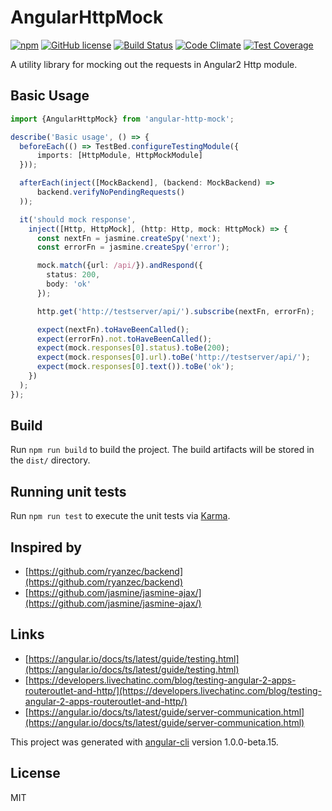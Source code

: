 # AngularHttpMock

[![npm](https://img.shields.io/npm/v/@generalov/angular-http-mock.svg)](https://www.npmjs.com/package/@generalov/angular-http-mock)
[![GitHub license](https://img.shields.io/badge/license-MIT-blue.svg?style=flat-square)](https://raw.githubusercontent.com/generalov/angular-http-mock/master/LICENSE)
[![Build Status](https://travis-ci.org/generalov/angular-http-mock.svg?branch=master)](https://travis-ci.org/generalov/angular-http-mock)
[![Code Climate](https://codeclimate.com/github/generalov/angular-http-mock/badges/gpa.svg)](https://codeclimate.com/github/generalov/angular-http-mock)
[![Test Coverage](https://codeclimate.com/github/generalov/angular-http-mock/badges/coverage.svg)](https://codeclimate.com/github/generalov/angular-http-mock/coverage)

A utility library for mocking out the requests in Angular2 Http module.

## Basic Usage

```TypeScript
import {AngularHttpMock} from 'angular-http-mock';

describe('Basic usage', () => {
  beforeEach(() => TestBed.configureTestingModule({
      imports: [HttpModule, HttpMockModule]
  }));

  afterEach(inject([MockBackend], (backend: MockBackend) =>
      backend.verifyNoPendingRequests()
  ));

  it('should mock response',
    inject([Http, HttpMock], (http: Http, mock: HttpMock) => {
      const nextFn = jasmine.createSpy('next');
      const errorFn = jasmine.createSpy('error');

      mock.match({url: /api/}).andRespond({
        status: 200,
        body: 'ok'
      });

      http.get('http://testserver/api/').subscribe(nextFn, errorFn);

      expect(nextFn).toHaveBeenCalled();
      expect(errorFn).not.toHaveBeenCalled();
      expect(mock.responses[0].status).toBe(200);
      expect(mock.responses[0].url).toBe('http://testserver/api/');
      expect(mock.responses[0].text()).toBe('ok');
    })
  );
});
```

## Build

Run `npm run build` to build the project. The build artifacts will be
stored in the `dist/` directory.

## Running unit tests

Run `npm run test` to execute the unit tests via [Karma][karma].

## Inspired by

* [https://github.com/ryanzec/backend](https://github.com/ryanzec/backend)
* [https://github.com/jasmine/jasmine-ajax/](https://github.com/jasmine/jasmine-ajax/)

## Links

* [https://angular.io/docs/ts/latest/guide/testing.html](https://angular.io/docs/ts/latest/guide/testing.html)
* [https://developers.livechatinc.com/blog/testing-angular-2-apps-routeroutlet-and-http/](https://developers.livechatinc.com/blog/testing-angular-2-apps-routeroutlet-and-http/)
* [https://angular.io/docs/ts/latest/guide/server-communication.html](https://angular.io/docs/ts/latest/guide/server-communication.html)

This project was generated with [angular-cli][angular-cli]
version 1.0.0-beta.15.

## License

MIT

[angular-cli]: https://github.com/angular/angular-cli
[karma]: https://karma-runner.github.io


